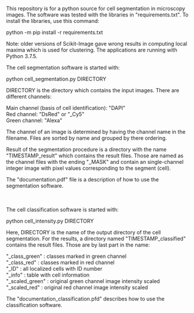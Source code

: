 This repository is for a python source for cell segmentation in microscopy images. The software was tested with the libraries in "requirements.txt". To install the libraries, use this command:

python -m pip install -r requirements.txt

Note: older versions of Scikit-Image gave wrong results in computing local maxima which is used for clustering. The applications are running with Python 3.7.5.


The cell segmentation software is started with:

python cell_segmentation.py DIRECTORY

DIRECTORY is the directory which contains the input images. There are different channels:

Main channel (basis of cell identification): "DAPI"<br> 
Red channel: "DsRed" or "<span>&#95;</span>Cy5"<br>
Green channel: "Alexa"<br>

The channel of an image is determined by having the channel name in the filename. Files are sorted by name and grouped by there ordering.


Result of the segmentation procedure is a directory with the name "TIMESTAMP_result" which contains the result files. Those are named as the channel files with the ending "<span>&#95;</span>MASK" and contain an single-channel integer image with pixel values corresponding to the segment (cell).

The "documentation.pdf" file is a description of how to use the segmentation software.

<br><br>
The cell classification software is started with:

python cell_intensity.py DIRECTORY

Here, DIRECTORY is the name of the output directory of the cell segmentation. For the results, a directory named "TIMESTAMP_classified" contains the result files. Those are by last part in the name:

"<span>&#95;</span>class_green" : classes marked in green channel<br>
"<span>&#95;</span>class_red" : classes marked in red channel<br>
"<span>&#95;</span>ID" : all localized cells with ID number<br>
"<span>&#95;</span>info" : table with cell information<br>
"<span>&#95;</span>scaled_green" : original green channel image intensity scaled<br>
"<span>&#95;</span>scaled_red" : original red channel image intensity scaled<br>

The "documentation_classification.pfd" describes how to use the classification software.
